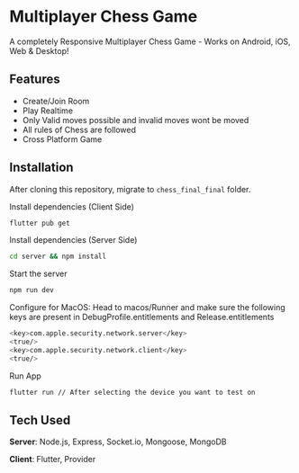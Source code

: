 # Multiplayer Chess Game

A completely Responsive Multiplayer Chess Game - Works on Android, iOS, Web & Desktop! 

## Features
- Create/Join Room
- Play Realtime
- Only Valid moves possible and invalid moves wont be moved
- All rules of Chess are followed
- Cross Platform Game


## Installation
After cloning this repository, migrate to ```chess_final_final``` folder.

Install dependencies (Client Side)
```bash
flutter pub get
```

Install dependencies (Server Side)

```bash
cd server && npm install
```

Start the server

```bash
npm run dev
```

Configure for MacOS:
Head to macos/Runner and make sure the following keys are present in DebugProfile.entitlements and Release.entitlements
```bash
<key>com.apple.security.network.server</key>
<true/>
<key>com.apple.security.network.client</key>
<true/>
```

Run App
```bash
flutter run // After selecting the device you want to test on
```

## Tech Used
**Server**: Node.js, Express, Socket.io, Mongoose, MongoDB

**Client**: Flutter, Provider


